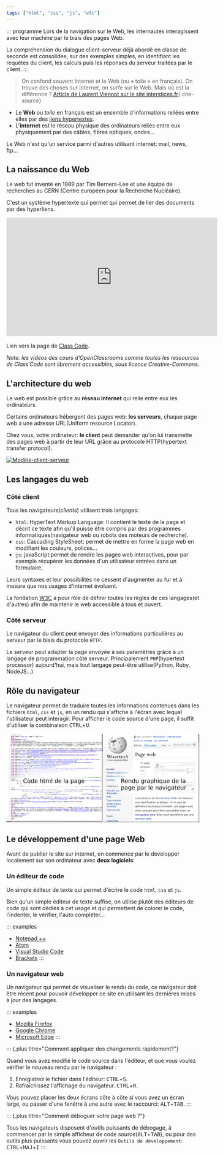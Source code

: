 ```yaml
---
tags: ["html", "css", "js", "w3c"]
---
```


::: programme
Lors de la navigation sur le Web, les internautes interagissent avec leur machine par le biais des
pages Web.

La compréhension du dialogue client-serveur déjà abordé en classe de seconde est consolidée, sur des
exemples simples, en identifiant les requêtes du client, les calculs puis les réponses du serveur
traitées par le client.
:::

> On confond souvent Internet et le Web (ou « toile » en français). On trouve des choses sur
> Internet, on surfe sur le Web. Mais où est la différence ?
> [Article de Laurent Viennot sur le site interstices.fr](https://interstices.info/idee-recue-web-et-internet-cest-la-meme-chose/){.cite-source}

- Le **Web** ou _toile_ en français est un ensemble d'informations reliées entre elles par des
  [liens hypertextes](https://fr.wikipedia.org/wiki/Hyperlien).
- L'**internet** est le réseau physique des ordinateurs reliés entre eux physiquement par des
  câbles, fibres optiques, ondes...

Le Web n'est qu'un service parmi d'autres utilisant internet: mail, news, ftp...
 
## La naissance du Web

Le web fut inventé en 1989 par Tim Berners-Lee et une équipe de recherches au CERN (Centre européen
pour la Recherche Nucléaire).

C'est un système hypertexte qui permet qui permet de lier des documents par des hyperliens.

<iframe src="https://player.vimeo.com/video/207612470" title="L’histoire de Tim Berners-Lee ou presque… Par isabelle Christment 6’24" webkitallowfullscreen="" mozallowfullscreen="" allowfullscreen="" width="550" height="309" frameborder="0"></iframe>


Lien vers la page de [Class Code](https://pixees.fr/assistez-a-la-naissance-du-web-2/).

*Note: les vidéos des cours d’OpenClassrooms comme toutes les ressources de Class´Code sont
librement accessibles, sous licence Creative-Commons.*


## L'architecture du web

Le web est possible grâce au **réseau internet** qui relie entre eux les ordinateurs.

Certains ordinateurs hébergent des pages web: **les serveurs**, chaque page web a une adresse
URL(Uniform resource Locator).

Chez vous, votre ordinateur: **le client** peut demander qu'on lui transmette des pages web à
partir de leur URL grâce au protocole HTTP(hypertext transfer protocol).

<a title="Gnome-fs-server.svg: David Vignoni
Gnome-fs-client.svg: David Vignoni
derivative work: Calimo [LGPL (http://www.gnu.org/licenses/lgpl.html)], via Wikimedia Commons" href="https://commons.wikimedia.org/wiki/File:Mod%C3%A8le-client-serveur.svg"><img class="center" width="256" alt="Modèle-client-serveur" src="https://upload.wikimedia.org/wikipedia/commons/thumb/d/db/Mod%C3%A8le-client-serveur.svg/256px-Mod%C3%A8le-client-serveur.svg.png"></a>

## Les langages du web
### Côté client
Tous les navigateurs(*clients*) utilisent trois langages:

- `html`: HyperText Markup Language: Il contient le texte de la page et décrit ce texte afin qu'il
  puisse être compris par des programmes informatiques(navigateur web ou robots des moteurs de
  recherche).
- `css`: Cascading StyleSheet: permet de mettre en forme la page web en modifiant les couleurs,
  polices...
- `js`: javaScript:permet de rendre les pages web interactives, pour par exemple récupérer les
  données d'un utilisateur entrées dans un formulaire,

Leurs syntaxes et leur possibilités ne cessent d'augmenter au fur et à mesure que nos usages
d'internet évoluent.

La fondation [W3C](https://www.w3.org/) a pour rôle de définir toutes les règles de ces langages(et
d'autres) afin de maintenir le web accessible à tous et ouvert.

### Côté serveur

Le navigateur du client peut envoyer des informations particulières au serveur par le biais du
protocole `HTTP`.

Le serveur peut adapter la page envoyée à ses paramètres grâce à un langage de programmation côté
serveur. Principalement `PHP`(hypertext processor) aujourd'hui, mais tout langage peut-être
utilise(Python, Ruby, NodeJS...)

## Rôle du navigateur

Le navigateur permet de traduire toutes les informations contenues dans les fichiers `html`, `css`
et `js`, en un rendu qui s'affiche à l'écran avec lequel l'utilisateur peut interagir. Pour
afficher le code source d'une page, il suffit d'utiliser la combinaison
<kbd>CTRL</kbd>+<kbd>U</kbd>.

![Rendu du html par le navigateur](./images/rendu-html-navigateur.png)

## Le développement d'une page Web

Avant de publier le site sur internet, on commence par le développer localement sur son ordinateur
avec **deux logiciels**:

### Un éditeur de code

Un simple éditeur de texte qui permet d'écrire le code `html`, `css` et `js`.

Bien qu'un simple éditeur de texte suffise, on utilise plutôt des éditeurs de code qui sont dédiés
à cet usage et qui permettent de colorer le code, l'indenter, le vérifier, l'auto compléter...

::: examples
- [Notepad ++](https://notepad|-plus|-plus.org/fr/)
- [Atom](https://atom.io/)
- [Visual Studio Code](https://code.visualstudio.com/)
- [Brackets](http://brackets.io/)
:::

### Un navigateur web

Un navigateur qui permet de visualiser le rendu du code, ce navigateur doit être récent pour pouvoir
développer ce site en utilisant les dernières mises à jour des langages.

::: examples
- [Mozilla Firefox](https://www.mozilla.org/fr/firefox/new/)
- [Google Chrome](https://www.google.fr/chrome/browser/desktop/index.html)
- [Microsoft Edge](https://www.microsoft.com/fr-fr/windows/microsoft-edge)
:::

::: {.plus titre="Comment appliquer des changements rapidement?"}

Quand vous avez modifié le code source dans l'éditeur, et que vous voulez vérifier le nouveau rendu
par le navigateur :

1. Enregistrez le fichier dans l'éditeur: <kbd>CTRL</kbd>+<kbd>S</kbd>.
2. Rafraîchissez l'affichage du navigateur. <kbd>CTRL</kbd>+<kbd>R</kbd>.

Vous pouvez placer les deux écrans côte à côte si vous avez un écran large, ou passer d'une fenêtre
à une autre avec le raccourci: <kbd>ALT</kbd>+<kbd>TAB</kbd>.
:::

::: {.plus titre="Comment déboguer votre page web ?"}

Tous les navigateurs disposent d'outils puissants de débogage, à commencer par le simple afficheur
de code source(<kbd>ALT</kbd>+<kbd>TAB</kbd>), ou pour des outils plus puissants vous pouvez ouvrir
les `Outils de développement`: <kbd>CTRL</kbd>+<kbd>MAJ</kbd>+<kbd>I</kbd>
:::

